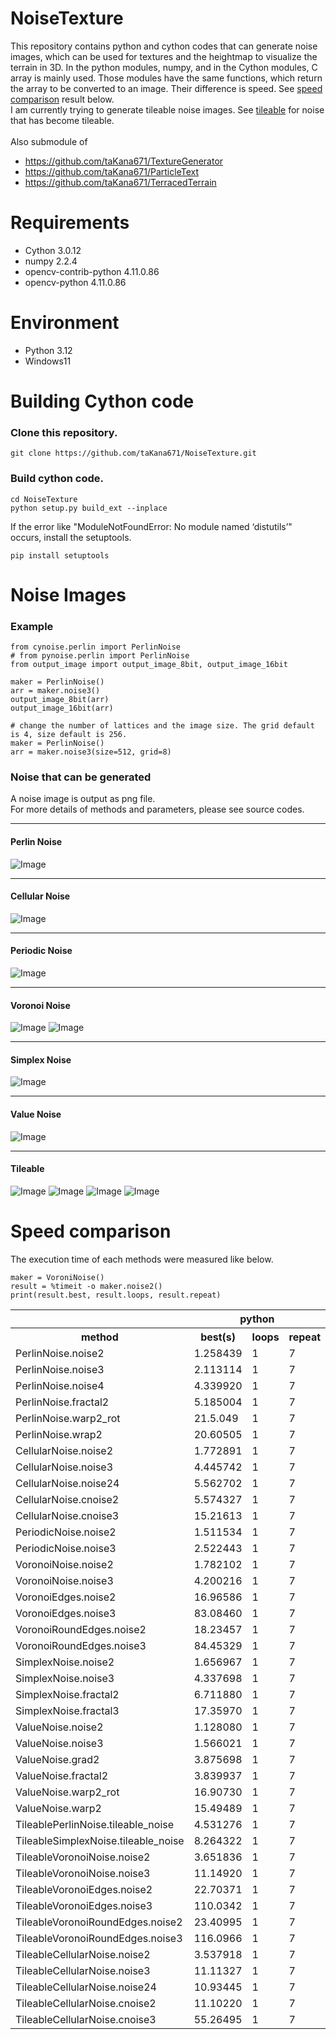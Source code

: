 # NoiseTexture

This repository contains python and cython codes that can generate noise images, which can be used for textures and the heightmap to visualize the terrain in 3D. 
In the python modules, numpy, and in the Cython modules, C array is mainly used. Those modules have the same functions, which return the array to be converted to an image.
Their difference is speed. See [speed comparison](#speed-comparison) result below.  
I am currently trying to generate tileable noise images. See [tileable](#tileable) for noise that has become tileable.
</br>
</br>
Also submodule of  
* https://github.com/taKana671/TextureGenerator
* https://github.com/taKana671/ParticleText
* https://github.com/taKana671/TerracedTerrain

# Requirements

* Cython 3.0.12
* numpy 2.2.4
* opencv-contrib-python 4.11.0.86
* opencv-python 4.11.0.86

# Environment

* Python 3.12
* Windows11

# Building Cython code

### Clone this repository.
```
git clone https://github.com/taKana671/NoiseTexture.git
```

### Build cython code.
```
cd NoiseTexture
python setup.py build_ext --inplace
```
If the error like "ModuleNotFoundError: No module named ‘distutils’" occurs, install the setuptools.
```
pip install setuptools
```

# Noise Images

### Example
```
from cynoise.perlin import PerlinNoise
# from pynoise.perlin import PerlinNoise
from output_image import output_image_8bit, output_image_16bit

maker = PerlinNoise()
arr = maker.noise3()
output_image_8bit(arr)
output_image_16bit(arr)

# change the number of lattices and the image size. The grid default is 4, size default is 256. 
maker = PerlinNoise()
arr = maker.noise3(size=512, grid=8)

```

### Noise that can be generated
A noise image is output as png file.   
For more details of methods and parameters, please see source codes.

***
#### Perlin Noise

![Image](https://github.com/user-attachments/assets/7a6ba469-236a-4e83-b5ac-e5d8f1d4d7f9)

***
#### Cellular Noise
![Image](https://github.com/user-attachments/assets/3739693c-c730-49b5-9514-f73b035a2c80)

***
#### Periodic Noise
![Image](https://github.com/user-attachments/assets/6b621b18-cd04-4501-b2a6-536a86bc22be)

***
#### Voronoi Noise
![Image](https://github.com/user-attachments/assets/049c83e9-410f-4fb7-b10e-9f4d5d44fba5)
![Image](https://github.com/user-attachments/assets/4d29f930-662e-4e55-809e-32fcc82c93b0)

***
#### Simplex Noise
![Image](https://github.com/user-attachments/assets/321264ed-4ed8-41bd-a074-43ba89df1bb0)

***
#### Value Noise
![Image](https://github.com/user-attachments/assets/5ace87b4-f5e2-4e68-9983-6869f1e34374)

***
#### Tileable
![Image](https://github.com/user-attachments/assets/ce5abe2d-c37c-4013-81f6-afdadac39b5b)
![Image](https://github.com/user-attachments/assets/ba7e60f3-303e-4f04-a136-9d81e32d2207)
![Image](https://github.com/user-attachments/assets/1965276a-e06d-457e-a6c6-9a87cd6dc04f)
![Image](https://github.com/user-attachments/assets/a7a04a98-4da4-4dc6-9629-6c07a956f008)

# Speed ​​comparison

The execution time of each methods were measured like below.

```
maker = VoroniNoise()
result = %timeit -o maker.noise2()
print(result.best, result.loops, result.repeat)
```

<table>
    <tr>
      <th></th>
      <th colspan="3">python</th>
      <th colspan="3">cython</th>
    </tr>
    <tr>
      <th>method</th>
      <th>best(s)</th>
      <th>loops</th>
      <th>repeat</th>
      <th>best(s)</th>
      <th>loops</th>
      <th>repeat</th>
    </tr>
    <tr>
      <td>PerlinNoise.noise2</td>
      <td>1.258439</td>
      <td>1</td>
      <td>7</td>
      <td>0.016928</td>
      <td>10</td>
      <td>7</td>
    </tr>
    <tr>
      <td>PerlinNoise.noise3</td>
      <td>2.113114</td>
      <td>1</td>
      <td>7</td>
      <td>0.023845</td>
      <td>10</td>
      <td>7</td>
    </tr>
    <tr>
      <td>PerlinNoise.noise4</td>
      <td>4.339920</td>
      <td>1</td>
      <td>7</td>
      <td>0.048453</td>
      <td>10</td>
      <td>7</td>
    </tr>
    <tr>
      <td>PerlinNoise.fractal2</td>
      <td>5.185004</td>
      <td>1</td>
      <td>7</td>
      <td>0.047277</td>
      <td>10</td>
      <td>7</td>
    </tr>
    <tr>
      <td>PerlinNoise.warp2_rot</td>
      <td>21.5.049</td>
      <td>1</td>
      <td>7</td>
      <td>0.167894</td>
      <td>1</td>
      <td>7</td>
    </tr>
    <tr>
      <td>PerlinNoise.wrap2</td>
      <td>20.60505</td>
      <td>1</td>
      <td>7</td>
      <td>0.162479</td>
      <td>10</td>
      <td>7</td>
    </tr>
    <tr>
      <td>CellularNoise.noise2</td>
      <td>1.772891</td>
      <td>1</td>
      <td>7</td>
      <td>0.034365</td>
      <td>10</td>
      <td>7</td>
    </tr>
    <tr>
      <td>CellularNoise.noise3</td>
      <td>4.445742</td>
      <td>1</td>
      <td>7</td>
      <td>0.076830</td>
      <td>10</td>
      <td>7</td>
    </tr>
    <tr>
      <td>CellularNoise.noise24</td>
      <td>5.562702</td>
      <td>1</td>
      <td>7</td>
      <td>0.089216</td>
      <td>10</td>
      <td>7</td>
    </tr>
    <tr>
      <td>CellularNoise.cnoise2</td>
      <td>5.574327</td>
      <td>1</td>
      <td>7</td>
      <td>0.146625</td>
      <td>10</td>
      <td>7</td>
    </tr>
    <tr>
      <td>CellularNoise.cnoise3</td>
      <td>15.21613</td>
      <td>1</td>
      <td>7</td>
      <td>0.330184</td>
      <td>1</td>
      <td>7</td>
    </tr>
    <tr>
      <td>PeriodicNoise.noise2</td>
      <td>1.511534</td>
      <td>1</td>
      <td>7</td>
      <td>0.017240</td>
      <td>100</td>
      <td>7</td>
    </tr>
    <tr>
      <td>PeriodicNoise.noise3</td>
      <td>2.522443</td>
      <td>1</td>
      <td>7</td>
      <td>0.023741</td>
      <td>10</td>
      <td>7</td>
    </tr>
    <tr>
      <td>VoronoiNoise.noise2</td>
      <td>1.782102</td>
      <td>1</td>
      <td>7</td>
      <td>0.113907</td>
      <td>10</td>
      <td>7</td>
    </tr>
    <tr>
      <td>VoronoiNoise.noise3</td>
      <td>4.200216</td>
      <td>1</td>
      <td>7</td>
      <td>0.179295</td>
      <td>10</td>
      <td>7</td>
    </tr>
    <tr>
      <td>VoronoiEdges.noise2</td>
      <td>16.96586</td>
      <td>1</td>
      <td>7</td>
      <td>0.195019</td>
      <td>1</td>
      <td>7</td>
    </tr>
    <tr>
      <td>VoronoiEdges.noise3</td>
      <td>83.08460</td>
      <td>1</td>
      <td>7</td>
      <td>1.026584</td>
      <td>1</td>
      <td>7</td>
    </tr>
    <tr>
      <td>VoronoiRoundEdges.noise2</td>
      <td>18.23457</td>
      <td>1</td>
      <td>7</td>
      <td>0.245364</td>
      <td>1</td>
      <td>7</td>
    </tr>
    <tr>
      <td>VoronoiRoundEdges.noise3</td>
      <td>84.45329</td>
      <td>1</td>
      <td>7</td>
      <td>1.233588</td>
      <td>1</td>
      <td>7</td>
    </tr>
    <tr>
      <td>SimplexNoise.noise2</td>
      <td>1.656967</td>
      <td>1</td>
      <td>7</td>
      <td>0.020974</td>
      <td>10</td>
      <td>7</td>
    </tr>
    <tr>
      <td>SimplexNoise.noise3</td>
      <td>4.337698</td>
      <td>1</td>
      <td>7</td>
      <td>0.024148</td>
      <td>10</td>
      <td>7</td>
    </tr>
    <tr>
      <td>SimplexNoise.fractal2</td>
      <td>6.711880</td>
      <td>1</td>
      <td>7</td>
      <td>0.065214</td>
      <td>10</td>
      <td>7</td>
    </tr>
    <td>SimplexNoise.fractal3</td>
      <td>17.35970</td>
      <td>1</td>
      <td>7</td>
      <td>0.083178</td>
      <td>10</td>
      <td>7</td>
    </tr>
    <tr>
    <td>ValueNoise.noise2</td>
      <td>1.128080</td>
      <td>1</td>
      <td>7</td>
      <td>0.016823</td>
      <td>100</td>
      <td>7</td>
    </tr>
    <tr>
    <td>ValueNoise.noise3</td>
      <td>1.566021</td>
      <td>1</td>
      <td>7</td>
      <td>0.022034</td>
      <td>10</td>
      <td>7</td>
    </tr>
    <tr>
    <td>ValueNoise.grad2</td>
      <td>3.875698</td>
      <td>1</td>
      <td>7</td>
      <td>0.034712</td>
      <td>10</td>
      <td>7</td>
    </tr>
    <tr>
    <td>ValueNoise.fractal2</td>
      <td>3.839937</td>
      <td>1</td>
      <td>7</td>
      <td>0.041812</td>
      <td>10</td>
      <td>7</td>
    </tr>
    <tr>
    <td>ValueNoise.warp2_rot</td>
      <td>16.90730</td>
      <td>1</td>
      <td>7</td>
      <td>0.151481</td>
      <td>10</td>
      <td>7</td>
    </tr>
    <tr>
    <td>ValueNoise.warp2</td>
      <td>15.49489</td>
      <td>1</td>
      <td>7</td>
      <td>0.142454</td>
      <td>10</td>
      <td>7</td>
    </tr>
    <tr>
    <td>TileablePerlinNoise.tileable_noise</td>
      <td>4.531276</td>
      <td>1</td>
      <td>7</td>
      <td>0.061470</td>
      <td>10</td>
      <td>7</td>
    </tr>
    <tr>
    <td>TileableSimplexNoise.tileable_noise</td>
      <td>8.264322</td>
      <td>1</td>
      <td>7</td>
      <td>0.052569</td>
      <td>10</td>
      <td>7</td>
    </tr>
    <tr>
    <td>TileableVoronoiNoise.noise2</td>
      <td>3.651836</td>
      <td>1</td>
      <td>7</td>
      <td>0.136157</td>
      <td>10</td>
      <td>7</td>
    </tr>
    <tr>
    <td>TileableVoronoiNoise.noise3</td>
      <td>11.14920</td>
      <td>1</td>
      <td>7</td>
      <td>0.286601</td>
      <td>1</td>
      <td>7</td>
    </tr>
    <tr>
      <td>TileableVoronoiEdges.noise2</td>
      <td>22.70371</td>
      <td>1</td>
      <td>7</td>
      <td>0.316223</td>
      <td>1</td>
      <td>7</td>
    </tr>
    <tr>
      <td>TileableVoronoiEdges.noise3</td>
      <td>110.0342</td>
      <td>1</td>
      <td>7</td>
      <td>1.719043</td>
      <td>1</td>
      <td>7</td>
    </tr>
    <tr>
      <td>TileableVoronoiRoundEdges.noise2</td>
      <td>23.40995</td>
      <td>1</td>
      <td>7</td>
      <td>0.356037</td>
      <td>1</td>
      <td>7</td>
    </tr>
    <tr>
      <td>TileableVoronoiRoundEdges.noise3</td>
      <td>116.0966</td>
      <td>1</td>
      <td>7</td>
      <td>1.994004</td>
      <td>1</td>
      <td>7</td>
    </tr>
    <tr>
      <td>TileableCellularNoise.noise2</td>
      <td>3.537918</td>
      <td>1</td>
      <td>7</td>
      <td>0.069321</td>
      <td>10</td>
      <td>7</td>
    </tr>
    <tr>
      <td>TileableCellularNoise.noise3</td>
      <td>11.11327</td>
      <td>1</td>
      <td>7</td>
      <td>0.214100</td>
      <td>1</td>
      <td>7</td>
    </tr>
    <tr>
      <td>TileableCellularNoise.noise24</td>
      <td>10.93445</td>
      <td>1</td>
      <td>7</td>
      <td>0.189020</td>
      <td>10</td>
      <td>7</td>
    </tr>
    <tr>
      <td>TileableCellularNoise.cnoise2</td>
      <td>11.10220</td>
      <td>1</td>
      <td>7</td>
      <td>0.241810</td>
      <td>1</td>
      <td>7</td>
    </tr>
    <tr>
      <td>TileableCellularNoise.cnoise3</td>
      <td>55.26495</td>
      <td>1</td>
      <td>7</td>
      <td>1.097887</td>
      <td>1</td>
      <td>7</td>
    </tr>
</table>
